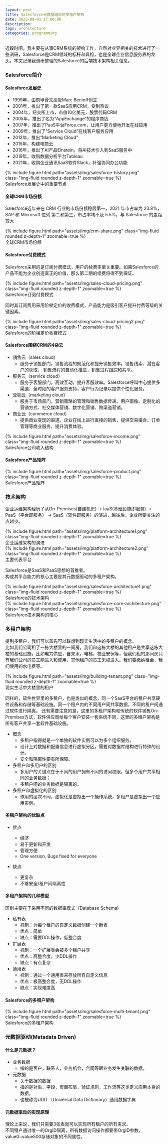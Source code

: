 ```yaml
---
layout: post
title: Salesforce元数据驱动的多租户架构
date: 2023-08-01 17:00:00
description: 
tags: architecture
categories: programming
---
```

近段时间，我主要在从事CRM系统的架构工作，自然对业界相关的技术进行了一些调研，Salesforce是CRM领域的标杆和鼻祖，也是全球企业信息服务界的龙头。本文记录我调研整理的Salesforce的后端技术架构相关信息。

### Salesforce简介
#### Salesforce发展史
* 1999年，由前甲骨文高管Marc Benioff创立
* 2001年，推出了第一款SaaS应用CRM，受到热议
* 2004年，纽交所上市，市值10亿美元，股票代码CRM
* 2005年，推出了名为“AppExchange”的程序商店
* 2007年，推出了PaaS平台Force.com，让用户更方便地开发在线应用
* 2009年，推出了”Service Cloud”在线客户服务应用
* 2012年，推出“Marketing Cloud”
* 2015年，构建电商云
* 2016年，推出了AI产品Einstein，将AI技术引入到SaaS服务中
* 2019年，收购数据分析平台Tableau
* 2021年，收购企业通讯SaaS软件Slack，补强协同办公功能

<div class="row mt-3">
    <div class="col-sm mt-3 mt-md-0">
        {% include figure.html path="assets/img/salesforce-history.png" class="img-fluid rounded z-depth-1" zoomable=true %}
    </div>
</div>
<div class="caption">
    Salesforce发展史中的重要节点
</div>

#### 全球CRM市场份额

Salesforce近年来在 CRM 行业的市场份额稳居第一，2021 年市占率为 23.8%，SAP 和 Microsoft 位列 第二和第三，市占率均不及 5.5%，与 Salesforce 的差距较大
<div class="row mt-3">
    <div class="col-sm mt-3 mt-md-0">
        {% include figure.html path="assets/img/crm-share.png" class="img-fluid rounded z-depth-1" zoomable=true %}
    </div>
</div>
<div class="caption">
    全球CRM市场份额
</div>

#### Salesforce付费模式
Salesforce采用的是订阅付费模式，用户的续费率至关重要。如果Salesforce的产品不能为企业创造真正的价值，那么第二期的续费将得不到保证。
<div class="row mt-3">
    <div class="col-sm mt-3 mt-md-0">
        {% include figure.html path="assets/img/sales-cloud-pricing.png" class="img-fluid rounded z-depth-1" zoomable=true %}
    </div>
</div>
<div class="caption">
    Salesforce订阅付费模式
</div>

同时其订阅费用采用阶梯定价的收费模式，产品能力是吸引客户提升付费等级的关键因素。
<div class="row mt-3">
    <div class="col-sm mt-3 mt-md-0">
        {% include figure.html path="assets/img/sales-cloud-pricing2.png" class="img-fluid rounded z-depth-1" zoomable=true %}
    </div>
</div>
<div class="caption">
    Salesforce的阶梯定价收费模式
</div>

#### Salesforce围绕CRM的4朵云
* 销售云（sales cloud)
  * 服务于销售部门，销售流程的规范化和提升销售效率。销售线索、潜在客户的获取， 销售流程的自动化推进，销售过程跟踪和共享。
* 服务云（service cloud）
  * 服务于客服部门，高效互动，提升客服效率。Salesforce呼叫中心提供多渠道、全时段的客户服务支持，客户行为记录以提供个性化服务。
* 营销云（marketing cloud）
  * 服务于市场部门，营销策略的管理和销售数据传递。用户画像、定制化的营销方式、社交媒体营销、数字化营销、跨渠道营销。
* 商业云（commerce cloud）
  * 提供商业变现的渠道。企业在线上进行直接的销售，提供交易撮合、订单管理等商业服务，提升消费体验。

<div class="row mt-3">
    <div class="col-sm mt-3 mt-md-0">
        {% include figure.html path="assets/img/salesforce-income.png" class="img-fluid rounded z-depth-1" zoomable=true %}
    </div>
</div>
<div class="caption">
    Salesforce公司收入结构
</div>

#### Salesforce产品矩阵

<div class="row mt-3">
    <div class="col-sm mt-3 mt-md-0">
        {% include figure.html path="assets/img/salesforce-product.png" class="img-fluid rounded z-depth-1" zoomable=true %}
    </div>
</div>
<div class="caption">
    Salesforce产品矩阵
</div>

### 技术架构
企业运维架构经历了从On-Premises(自建机房) -> IaaS(基础设施即服务) -> PaaS（平台即服务） -> SaaS（软件即服务）的演进，越往后，企业所要关注的点越少。
<div class="row mt-3">
    <div class="col-sm mt-3 mt-md-0">
        {% include figure.html path="assets/img/platform-architecture1.png" class="img-fluid rounded z-depth-1" zoomable=true %}
    </div>
</div>
<div class="caption">
    企业运维架构的演进
</div>


<div class="row mt-3">
    <div class="col-sm mt-3 mt-md-0">
        {% include figure.html path="assets/img/platform-architecture2.png" class="img-fluid rounded z-depth-1" zoomable=true %}
    </div>
</div>
<div class="caption">
    主要代表平台
</div>

Salesforce是SaaS和PaaS思想的首推者。  
构成其平台能力的核心主要是其元数据驱动的多租户架构。

<div class="row mt-3">
    <div class="col-sm mt-3 mt-md-0">
        {% include figure.html path="assets/img/salesforce-architecture1.png" class="img-fluid rounded z-depth-1" zoomable=true %}
    </div>
</div>
<div class="caption">
    Salesforce的技术架构
</div>

<div class="row mt-3">
    <div class="col-sm mt-3 mt-md-0">
        {% include figure.html path="assets/img/salesforce-core-architecture.png" class="img-fluid rounded z-depth-1" zoomable=true %}
    </div>
</div>
<div class="caption">
    Salesforce技术架构的核心
</div>

### 多租户架构
提到多租户，我们可以首先可以联想到现实生活中的多租户的概念。  
比如我们公司租了一栋大楼里的一间房，我们和这栋大楼的其他租户是共享这栋大楼的基础设施，比如电力供应，自来水，电梯，物业安保等，但我们租的那间房只有我们公司的员工能进入和使用，其他租户的员工无权进入。我们要缴纳租金，我们使用的水电费等。
<div class="row mt-3">
    <div class="col-sm mt-3 mt-md-0">
        {% include figure.html path="assets/img/building-tenant.png" class="img-fluid rounded z-depth-1" zoomable=true %}
    </div>
</div>
<div class="caption">
    现实生活中大楼里的租户
</div>

同样的，软件世界里的多租户，也是类似的概念，同一个SaaS平台的租户共享硬件设备和存储等基础设施。同一个租户内的不同用户间共享数据，不同的租户间通过软件进行隔离。
还有需要注意的是，这里的多租户架构和传统的软件销售On-Premises方式，软件供应商给每个客户安装一套系统不同，这里的多租户架构是所有客户共享一套软件基础设施。

* 概念
  * 多租户指得就是一个单独的软件实例可以为多个组织服务。
  * 设计上对数据和配置信息进行虚拟分区，需要对数据库结构进行特殊的设计。
  * 安全和隔离性要有所保障。
* 多租户和多用户的区别
  * 多用户的关键点在于不同的用户拥有不同的访问权限，但多个用户共享相同的业务数据；
  * 多租户间的业务数据是隔离的。
* 多租户和虚拟化的区别
  * 作用的层次不同，虚拟化是虚拟出一个操作系统，多租户是虚拟出一个应用实例。

#### 多租户架构的优缺点
* 优点
  * 经济
  * 易于更新和开发
  * 管理方便
  * One version, Bugs fixed for everyone

* 缺点
  * 更复杂
  * 不够安全/租户间隔离性

#### 多租户架构的几种模型
区别主要在于采用不同的数据库模式（Database Schema)

* 私有表
  * 机制：为每个租户的自定义数据创建一个新表
  * 优点：简单
  * 缺点：需要DDL操作，低整合度
* 扩展表
  * 机制：一个扩展表会被多个租户共享
  * 优点：高整合度，少DDL操作
  * 缺点：有点复杂
* 通用表
  * 机制：通过一个通用表来存放所有自定义信息
  * 优点：极高整合度，无DDL操作
  * 缺点：实现难度高

#### Salesforce的多租户架构
<div class="row mt-3">
    <div class="col-sm mt-3 mt-md-0">
        {% include figure.html path="assets/img/salesforce-multi-tenant.png" class="img-fluid rounded z-depth-1" zoomable=true %}
    </div>
</div>
<div class="caption">
    Salesforce的多租户架构
</div>

### 元数据驱动(Metadata Driven)
#### 什么是元数据？
* 业务数据
  * 指的是客户，联系人，业务机会，合同等跟业务发生关联的数据。
* 元数据
  * 关于数据的数据
  * 指的是对象，字段，页面布局，验证规则，工作流等这类定义应用本身的数据。
  * 也被称为UDD （Universal Data Dictionary）通用数据字典
  
#### 元数据驱动的实现原理
理论上来说，我们只需要3张表就可以实现所有租户的所有需求。  
不同租户通过唯一的OrgID隔离，所有数据访问操作都要带OrgID参数，value0~value500存储对象的不同属性。  


